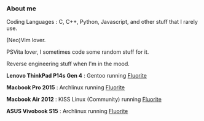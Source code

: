 ### About me

Coding Languages : C, C++, Python, Javascript, and other stuff that I rarely use.

(Neo)Vim lover.

PSVita lover, I sometimes code some random stuff for it.

Reverse engineering stuff when I'm in the mood.

**Lenovo ThinkPad P14s Gen 4**   : Gentoo running [Fluorite](https://github.com/L0Wigh/Fluorite)

**Macbook Pro 2015**             : Archlinux running [Fluorite](https://github.com/L0Wigh/Fluorite)

**Macbook Air 2012**             : KISS Linux (Community) running [Fluorite](https://github.com/L0Wigh/Fluorite)

**ASUS Vivobook S15**            : Archlinux running [Fluorite](https://github.com/L0Wigh/Fluorite)

<!-- [![thomathi's 42 stats](https://badge42.coday.fr/api/v2/cltek6jel009301p4ozygnxhu/stats?cursusId=21&coalitionId=334)](https://github.com/Coday-meric/badge42) -->
